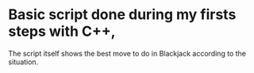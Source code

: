 # Basic script done during my firsts steps with C++,
The script itself shows the best move to do in Blackjack according to the situation.
